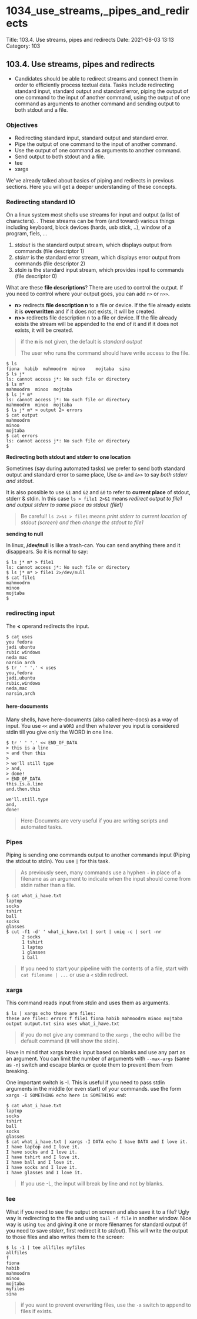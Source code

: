# 1034\_use\_streams,\_pipes\_and\_redirects

Title: 103.4. Use streams, pipes and redirects Date: 2021-08-03 13:13 Category: 103

## 103.4. Use streams, pipes and redirects

* Candidates should be able to redirect streams and connect them in order to efficiently process textual data. Tasks include redirecting standard input, standard output and standard error, piping the output of one command to the input of another command, using the output of one command as arguments to another command and sending output to both stdout and a file.

### Objectives

* Redirecting standard input, standard output and standard error.
* Pipe the output of one command to the input of another command.
* Use the output of one command as arguments to another command.
* Send output to both stdout and a file.
* tee
* xargs

We've already talked about basics of piping and redirects in previous sections. Here you will get a deeper understanding of these concepts.

### Redirecting standard IO

On a linux system most shells use streams for input and output \(a list of characters\). . These streams can be from \(and toward\) various things including keyboard, block devices \(hards, usb stick, ..\), window of a program, fiels, ...

1. _stdout_ is the standard output stream, which displays output from commands \(file descriptor 1\)
2. _stderr_ is the standard error stream, which displays error output from commands \(file descriptor 2\)
3. _stdin_ is the standard input stream, which provides input to commands \(file descriptor 0\)

What are these **file descriptions**? There are used to control the output. If you need to control where your output goes, you can add `n>` or `n>>`.

* **n&gt;** redirects **file description n** to a file or device. If the file already exists it is **overwritten** and if it does not exists, it will be created.
* **n&gt;&gt;** redirects file description n to a file or device. If the file already exists the stream will be appended to the end of it and if it does not exists, it will be created.

> if the **n** is not given, the default is _standard output_
>
> The user who runs the command should have write access to the file.

```text
$ ls
fiona  habib  mahmoodrm  minoo    mojtaba  sina
$ ls j*
ls: cannot access j*: No such file or directory
$ ls m*
mahmoodrm  minoo  mojtaba
$ ls j* m*
ls: cannot access j*: No such file or directory
mahmoodrm  minoo  mojtaba
$ ls j* m* > output 2> errors
$ cat output
mahmoodrm
minoo
mojtaba
$ cat errors
ls: cannot access j*: No such file or directory
$
```

**Redirecting both stdout and stderr to one location**

Sometimes \(say during automated tasks\) we prefer to send both standard output and standard error to same place, Use `&>` and `&>>` to say _both stderr and stdout_.

It is also possible to use `&1` and `&2` and `&0` to refer to **current place** of stdout, stderr & stdin. In this case `ls > file1 2>&1` means _redirect output to file1 and output stderr to same place as stdout \(file1\)_

> Be careful! `ls 2>&1 > file1` means _print stderr to current location of stdout \(screen\) and then change the stdout to file1_

**sending to null**

In linux, **/dev/null** is like a trash-can. You can send anything there and it disappears. So it is normal to say:

```text
$ ls j* m* > file1
ls: cannot access j*: No such file or directory
$ ls j* m* > file1 2>/dev/null
$ cat file1
mahmoodrm
minoo
mojtaba
$
```

### redirecting input

The **&lt;** operand redirects the input.

```text
$ cat uses
you fedora
jadi ubuntu
rubic windows
neda mac
narsin arch
$ tr ' ' ',' < uses
you,fedora
jadi,ubuntu
rubic,windows
neda,mac
narsin,arch
```

#### here-documents

Many shells, have here-documents \(also called here-docs\) as a way of input. You use `<<` and a `WORD` and then whatever you input is considered stdin till you give only the WORD in one line.

```text
$ tr ' ' '.' << END_OF_DATA
> this is a line
> and then this
>
> we'll still type
> and,
> done!
> END_OF_DATA
this.is.a.line
and.then.this

we'll.still.type
and,
done!
```

> Here-Documnts are very useful if you are writing scripts and automated tasks.

### Pipes

Piping is sending one commands output to another commands input \(Piping the stdout to stdin\). You use `|` for this task.

> As previously seen, many commands use a hyphen `-` in place of a filename as an argument to indicate when the input should come from stdin rather than a file.

```text
$ cat what_i_have.txt
laptop
socks
tshirt
ball
socks
glasses
$ cut -f1 -d' ' what_i_have.txt | sort | uniq -c | sort -nr
      2 socks
      1 tshirt
      1 laptop
      1 glasses
      1 ball
```

> If you need to start your pipeline with the contents of a file, start with `cat filename | ...` or use a `<` stdin redirect.

### xargs

This command reads input from _stdin_ and uses them as arguments.

```text
$ ls | xargs echo these are files:
these are files: errors f file1 fiona habib mahmoodrm minoo mojtaba output output.txt sina uses what_i_have.txt
```

> if you do not give any command to the `xargs` , the echo will be the default command \(it will show the stdin\).

Have in mind that xargs breaks input based on blanks and use any part as an argument. You can limit the number of arguments with `--max-args` \(same as `-n`\) switch and escape blanks or quote them to prevent them from breaking.

One important switch is -I. This is useful if you need to pass stdin arguments in the middle \(or even start\) of your commands. use the form `xargs -I SOMETHING echo here is SOMETHING end`:

```text
$ cat what_i_have.txt
laptop
socks
tshirt
ball
socks
glasses
$ cat what_i_have.txt | xargs -I DATA echo I have DATA and I love it.
I have laptop and I love it.
I have socks and I love it.
I have tshirt and I love it.
I have ball and I love it.
I have socks and I love it.
I have glasses and I love it.
```

> If you use -L, the input will break by line and not by blanks.

### tee

What if you need to see the output on screen and also save it to a file? Ugly way is redirecting to the file and using `tail -f file` in another window. Nice way is using `tee` and giving it one or more filenames for standard output \(if you need to save _stderr_, first redirect it to _stdout_\). This will write the output to those files and also writes them to the screen:

```text
$ ls -1 | tee allfiles myfiles
allfiles
f
fiona
habib
mahmoodrm
minoo
mojtaba
myfiles
sina
```

> if you want to prevent overwriting files, use the `-a` switch to append to files if exists.

